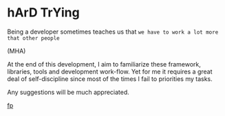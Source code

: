 # hArD TrYing

Being a developer sometimes teaches us that `we have to work a lot more that other people`<p font-style:italic>(MHA)</p>

At the end of this development, I aim to familiarize these framework, libraries, tools and development work-flow. Yet for me it requires a great deal of self-discipline since most of the times I fail to priorities my tasks.

Any suggestions will be much appreciated.

[fp](https://github.com/flashprogram)

